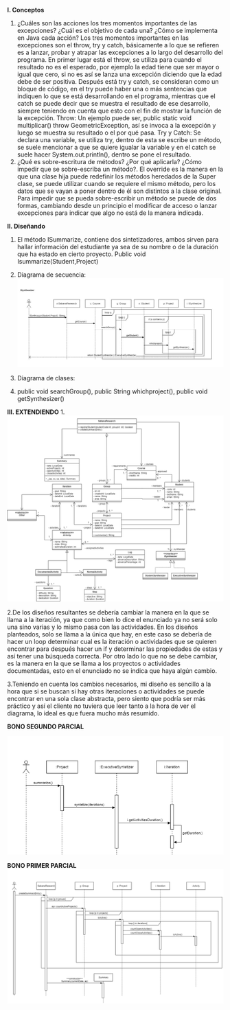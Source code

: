 **I. Conceptos** 
1.	¿Cuáles son las acciones los tres momentos importantes de las excepciones? ¿Cuál es el objetivo de cada una? ¿Cómo se implementa en Java cada acción?
Los tres momentos importantes en las excepciones son el throw, try y catch, básicamente a lo que se refieren es a lanzar, probar y atrapar las excepciones a lo largo del desarrollo del programa. En primer lugar está el throw, se utiliza para cuando el resultado no es el esperado, por ejemplo la edad tiene que ser mayor o igual que cero, si no es así se lanza una excepción diciendo que la edad debe de ser positiva. Después está try y catch, se consideran como un bloque de código, en el try puede haber una o más sentencias que indiquen lo que se está desarrollando en el programa, mientras que el catch se puede decir que se muestra el resultado de ese desarrollo, siempre teniendo en cuenta que esto con el fin de mostrar la función de la excepción.
Throw: Un ejemplo puede ser, public static void multiplicar() throw GeometricException, así se invoca a la excepción y luego se muestra su resultado o el por qué pasa.
Try y Catch: Se declara una variable, se utiliza try, dentro de esta se escribe un método, se suele mencionar a que se quiere igualar la variable y en el catch se suele hacer System.out.println(), dentro se pone el resultado. 
2.  ¿Qué es sobre-escritura de métodos? ¿Por qué aplicarla? ¿Cómo impedir que se sobre-escriba un método?.
El override es la manera en la que una clase hija puede redefinir los métodos heredados de la Super clase, se puede utilizar cuando se requiere el mismo método, pero los datos que se vayan a poner dentro de él son distintos a la clase original. Para impedir que se pueda sobre-escribir un método se puede de dos formas, cambiando desde un principio el modificar de acceso o lanzar excepciones para indicar que algo no está de la manera indicada. 

**II. Diseñando** 
1. El método ISummarize, contiene dos sintetizadores, ambos sirven para hallar información del estudiante ya sea de su nombre o de la duración que ha estado en cierto proyecto.
Public void Isummarize(Student,Project)
   
2. Diagrama de secuencia: 
![img_1.png](img_1.png)
  
   
3. Diagrama de clases:

4. public void searchGroup(), public String whichproject(), public void getSynthesizer()

**III. EXTENDIENDO**
1.
![img_3.png](img_3.png)

2.De los diseños resultantes se debería cambiar la manera en la que se llama a la iteración, ya que como bien lo dice el enunciado ya no será solo una sino varias y lo mismo pasa con las actividades. En los diseños planteados, solo se llama a la única que hay, en este caso se debería de hacer un loop determinar cual es la iteración o actividades que se quieren encontrar para después hacer un if y determinar las propiedades de estas y así tener una búsqueda correcta. 
Por otro lado lo que no se debe cambiar, es la manera en la que se llama a los proyectos o actividades documentadas, esto en el enunciado no se indica que haya algún cambio.

3.Teniendo en cuenta los cambios necesarios, mi diseño es sencillo a la hora que si se buscan si hay otras iteraciones o actividades se puede encontrar en una sola clase abstracta, pero siento que podría ser más práctico y así el cliente no tuviera que leer tanto a la hora de ver el diagrama, lo ideal es que fuera mucho más resumido. 


**BONO SEGUNDO PARCIAL**

![img_4.png](img_4.png)

**BONO PRIMER PARCIAL**
![img_5.png](img_5.png)